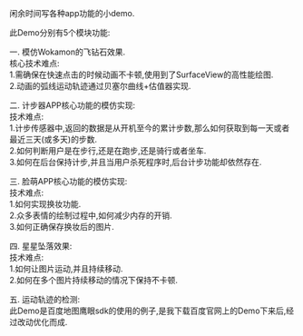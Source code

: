 闲余时间写各种app功能的小demo.</br>

此Demo分别有5个模块功能:</br>

一. 模仿Wokamon的飞钻石效果.</br>
    核心技术难点:</br>
    1.需确保在快速点击的时候动画不卡顿,使用到了SurfaceView的高性能绘图.</br>
    2.动画的弧线运动轨迹通过贝塞尔曲线+估值器实现.</br>
                
二. 计步器APP核心功能的模仿实现:</br>
    技术难点:</br>
    1.计步传感器中,返回的数据是从开机至今的累计步数,那么如何获取到每一天或者最近三天(或多天)的步数.</br>
    2.如何判断用户是在步行,还是在跑步,还是骑行或者坐车.</br>
    3.如何在后台保持计步,并且当用户杀死程序时,后台计步功能却依然存在.</br>
   
三. 脸萌APP核心功能的模仿实现:</br>
    技术难点:</br>
    1.如何实现换妆功能.</br>
    2.众多表情的绘制过程中,如何减少内存的开销.</br>
    3.如何正确保存换妆后的图片.</br>
   
四. 星星坠落效果:</br>
    技术难点:</br>
    1.如何让图片运动,并且持续移动.</br>
    2.如何在多个图片持续移动的情况下保持不卡顿.</br>

五. 运动轨迹的检测:</br>
    此Demo是百度地图鹰眼sdk的使用的例子,是我下载百度官网上的Demo下来后,经过改动优化而成.</br>
